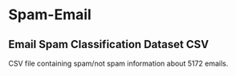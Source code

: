 # Spam-Email
## Email Spam Classification Dataset CSV
CSV file containing spam/not spam information about 5172 emails.
